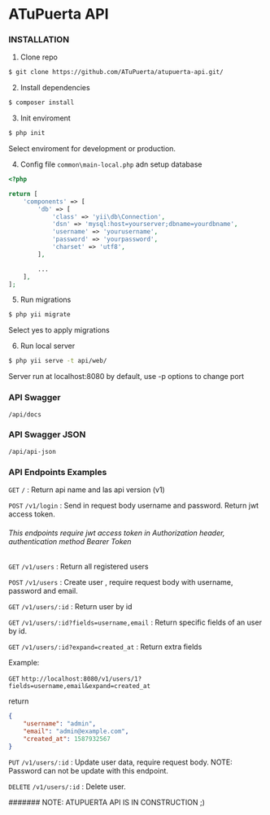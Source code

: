# ATuPuerta API 

### INSTALLATION

1. Clone repo

```bash
$ git clone https://github.com/ATuPuerta/atupuerta-api.git/
```

2. Install dependencies

```bash
$ composer install
```

3. Init enviroment

```bash
$ php init
```

Select enviroment for development or production.

4. Config file `common\main-local.php` adn setup database 

```php
<?php

return [
    'components' => [
        'db' => [
            'class' => 'yii\db\Connection',
            'dsn' => 'mysql:host=yourserver;dbname=yourdbname',
            'username' => 'yourusername',
            'password' => 'yourpassword',
            'charset' => 'utf8',
        ],

        ...
    ],
];
```

5. Run migrations

```bash
$ php yii migrate
```

Select yes to apply migrations

6. Run local server

```bash
$ php yii serve -t api/web/
```

Server run at localhost:8080 by default, use -p options to change port

### API Swagger
`/api/docs`

### API Swagger JSON
`/api/api-json`

### API Endpoints Examples

`GET` `/` : Return api name and las api version (v1)

`POST` `/v1/login` : Send in request body username and password. Return jwt access token.

###### This endpoints require jwt access token in Authorization header, authentication method Bearer Token

`GET` `/v1/users` : Return all registered users

`POST` `/v1/users` : Create user , require request body with username, password and email.

`GET` `/v1/users/:id` : Return user by id

`GET` `/v1/users/:id?fields=username,email` : Return specific fields of an user by id.

`GET` `/v1/users/:id?expand=created_at` : Return extra fields

Example:

`GET` `http://localhost:8080/v1/users/1?fields=username,email&expand=created_at`

return

```json
{
    "username": "admin",
    "email": "admin@example.com",
    "created_at": 1587932567
}
```

`PUT` `/v1/users/:id` : Update user data, require request body. NOTE: Password can not be update with this endpoint.

`DELETE` `/v1/users/:id` : Delete user.

####### NOTE: ATUPUERTA API IS IN CONSTRUCTION ;)
